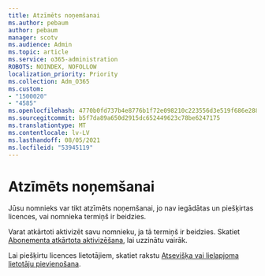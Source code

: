 ```yaml
---
title: Atzīmēts noņemšanai
ms.author: pebaum
author: pebaum
manager: scotv
ms.audience: Admin
ms.topic: article
ms.service: o365-administration
ROBOTS: NOINDEX, NOFOLLOW
localization_priority: Priority
ms.collection: Adm_O365
ms.custom:
- "1500020"
- "4585"
ms.openlocfilehash: 4770b0fd737b4e8776b1f72e098210c223556d3e519f686e2881fa94e84748d1
ms.sourcegitcommit: b5f7da89a650d2915dc652449623c78be6247175
ms.translationtype: MT
ms.contentlocale: lv-LV
ms.lasthandoff: 08/05/2021
ms.locfileid: "53945119"
---
```

# <a name="marked-for-removal"></a>Atzīmēts noņemšanai

Jūsu nomnieks var tikt atzīmēts noņemšanai, jo nav iegādātas un piešķirtas licences, vai nomnieka termiņš ir beidzies. 

Varat atkārtoti aktivizēt savu nomnieku, ja tā termiņš ir beidzies. Skatiet [Abonementa atkārtota aktivizēšana](https://docs.microsoft.com/microsoft-365/commerce/subscriptions/reactivate-your-subscription?view=o365-worldwide), lai uzzinātu vairāk.

Lai piešķirtu licences lietotājiem, skatiet rakstu [Atsevišķa vai lielapjoma lietotāju pievienošana](https://support.office.com/article/Assign-or-remove-licenses-for-Office-365-for-business-997596b5-4173-4627-b915-36abac6786dc).

